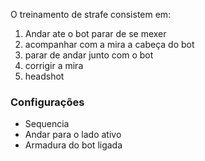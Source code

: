 O treinamento de strafe consistem em:
1. Andar ate o bot parar de se mexer
2. acompanhar com a mira a cabeça do bot
3. parar de andar junto com o bot
4. corrigir a mira 
5. headshot

### Configurações
- Sequencia
- Andar para o lado ativo
- Armadura do bot ligada
